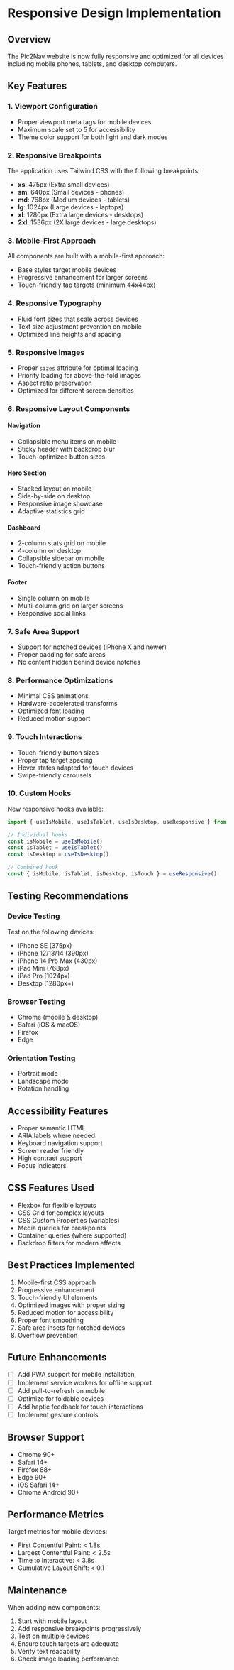 # Responsive Design Implementation

## Overview
The Pic2Nav website is now fully responsive and optimized for all devices including mobile phones, tablets, and desktop computers.

## Key Features

### 1. Viewport Configuration
- Proper viewport meta tags for mobile devices
- Maximum scale set to 5 for accessibility
- Theme color support for both light and dark modes

### 2. Responsive Breakpoints
The application uses Tailwind CSS with the following breakpoints:
- **xs**: 475px (Extra small devices)
- **sm**: 640px (Small devices - phones)
- **md**: 768px (Medium devices - tablets)
- **lg**: 1024px (Large devices - laptops)
- **xl**: 1280px (Extra large devices - desktops)
- **2xl**: 1536px (2X large devices - large desktops)

### 3. Mobile-First Approach
All components are built with a mobile-first approach:
- Base styles target mobile devices
- Progressive enhancement for larger screens
- Touch-friendly tap targets (minimum 44x44px)

### 4. Responsive Typography
- Fluid font sizes that scale across devices
- Text size adjustment prevention on mobile
- Optimized line heights and spacing

### 5. Responsive Images
- Proper `sizes` attribute for optimal loading
- Priority loading for above-the-fold images
- Aspect ratio preservation
- Optimized for different screen densities

### 6. Responsive Layout Components

#### Navigation
- Collapsible menu items on mobile
- Sticky header with backdrop blur
- Touch-optimized button sizes

#### Hero Section
- Stacked layout on mobile
- Side-by-side on desktop
- Responsive image showcase
- Adaptive statistics grid

#### Dashboard
- 2-column stats grid on mobile
- 4-column on desktop
- Collapsible sidebar on mobile
- Touch-friendly action buttons

#### Footer
- Single column on mobile
- Multi-column grid on larger screens
- Responsive social links

### 7. Safe Area Support
- Support for notched devices (iPhone X and newer)
- Proper padding for safe areas
- No content hidden behind device notches

### 8. Performance Optimizations
- Minimal CSS animations
- Hardware-accelerated transforms
- Optimized font loading
- Reduced motion support

### 9. Touch Interactions
- Touch-friendly button sizes
- Proper tap target spacing
- Hover states adapted for touch devices
- Swipe-friendly carousels

### 10. Custom Hooks
New responsive hooks available:
```typescript
import { useIsMobile, useIsTablet, useIsDesktop, useResponsive } from '@/hooks/use-mobile'

// Individual hooks
const isMobile = useIsMobile()
const isTablet = useIsTablet()
const isDesktop = useIsDesktop()

// Combined hook
const { isMobile, isTablet, isDesktop, isTouch } = useResponsive()
```

## Testing Recommendations

### Device Testing
Test on the following devices:
- iPhone SE (375px)
- iPhone 12/13/14 (390px)
- iPhone 14 Pro Max (430px)
- iPad Mini (768px)
- iPad Pro (1024px)
- Desktop (1280px+)

### Browser Testing
- Chrome (mobile & desktop)
- Safari (iOS & macOS)
- Firefox
- Edge

### Orientation Testing
- Portrait mode
- Landscape mode
- Rotation handling

## Accessibility Features
- Proper semantic HTML
- ARIA labels where needed
- Keyboard navigation support
- Screen reader friendly
- High contrast support
- Focus indicators

## CSS Features Used
- Flexbox for flexible layouts
- CSS Grid for complex layouts
- CSS Custom Properties (variables)
- Media queries for breakpoints
- Container queries (where supported)
- Backdrop filters for modern effects

## Best Practices Implemented
1. Mobile-first CSS approach
2. Progressive enhancement
3. Touch-friendly UI elements
4. Optimized images with proper sizing
5. Reduced motion for accessibility
6. Proper font smoothing
7. Safe area insets for notched devices
8. Overflow prevention

## Future Enhancements
- [ ] Add PWA support for mobile installation
- [ ] Implement service workers for offline support
- [ ] Add pull-to-refresh on mobile
- [ ] Optimize for foldable devices
- [ ] Add haptic feedback for touch interactions
- [ ] Implement gesture controls

## Browser Support
- Chrome 90+
- Safari 14+
- Firefox 88+
- Edge 90+
- iOS Safari 14+
- Chrome Android 90+

## Performance Metrics
Target metrics for mobile devices:
- First Contentful Paint: < 1.8s
- Largest Contentful Paint: < 2.5s
- Time to Interactive: < 3.8s
- Cumulative Layout Shift: < 0.1

## Maintenance
When adding new components:
1. Start with mobile layout
2. Add responsive breakpoints progressively
3. Test on multiple devices
4. Ensure touch targets are adequate
5. Verify text readability
6. Check image loading performance
